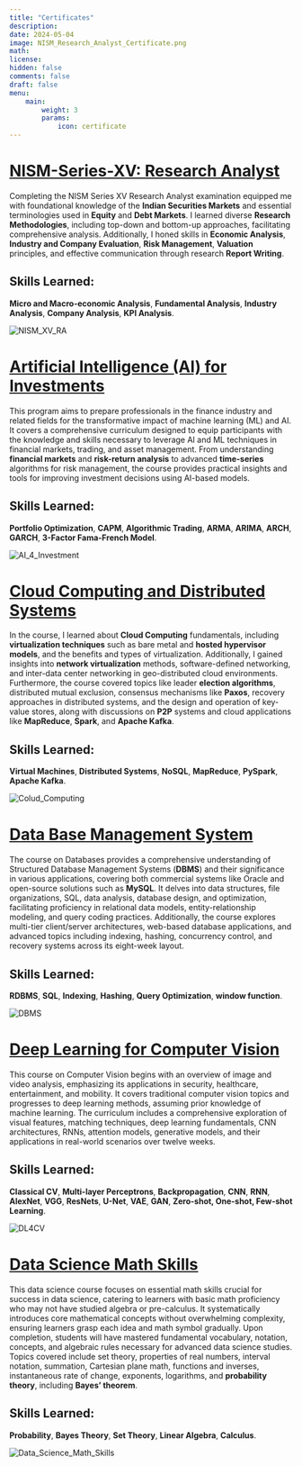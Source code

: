 ```yaml
---
title: "Certificates"
description: 
date: 2024-05-04
image: NISM_Research_Analyst_Certificate.png
math: 
license: 
hidden: false
comments: false
draft: false
menu:
    main:
        weight: 3
        params: 
            icon: certificate
---
```


# [NISM-Series-XV: Research Analyst](https://www.nism.ac.in/research-analyst-certification-examination/)
Completing the NISM Series XV Research Analyst examination equipped me with foundational knowledge of the **Indian Securities Markets** and essential terminologies used in **Equity** and **Debt Markets**. I learned diverse **Research Methodologies**, including top-down and bottom-up approaches, facilitating comprehensive analysis. Additionally, I honed skills in **Economic Analysis**, **Industry and Company Evaluation**, **Risk Management**, **Valuation** principles, and effective communication through research **Report Writing**.

## Skills Learned:
**Micro and Macro-economic Analysis**, **Fundamental Analysis**, **Industry Analysis**, **Company Analysis**, **KPI Analysis**.

![NISM_XV_RA](NISM_Research_Analyst_Certificate.png)

# [Artificial Intelligence (AI) for Investments](https://onlinecourses.nptel.ac.in/noc23_mg63/preview)
This program aims to prepare professionals in the finance industry and related fields for the transformative impact of machine learning (ML) and AI. It covers a comprehensive curriculum designed to equip participants with the knowledge and skills necessary to leverage AI and ML techniques in financial markets, trading, and asset management. From understanding **financial markets** and **risk-return analysis** to advanced **time-series** algorithms for risk management, the course provides practical insights and tools for improving investment decisions using AI-based models.
## Skills Learned:
**Portfolio Optimization**, **CAPM**, **Algorithmic Trading**, **ARMA**, **ARIMA**, **ARCH**, **GARCH**, **3-Factor Fama-French Model**.

![AI_4_Investment](Artificial_Intelligence_for_Investments.jpg)

# [Cloud Computing and Distributed Systems](https://onlinecourses.nptel.ac.in/noc23_cs27/preview)
In the course, I learned about **Cloud Computing** fundamentals, including **virtualization techniques** such as bare metal and **hosted hypervisor models**, and the benefits and types of virtualization. Additionally, I gained insights into **network virtualization** methods, software-defined networking, and inter-data center networking in geo-distributed cloud environments. Furthermore, the course covered topics like leader **election algorithms**, distributed mutual exclusion, consensus mechanisms like **Paxos**, recovery approaches in distributed systems, and the design and operation of key-value stores, along with discussions on **P2P** systems and cloud applications like **MapReduce**, **Spark**, and **Apache Kafka**.

## Skills Learned:
**Virtual Machines**, **Distributed Systems**, **NoSQL**, **MapReduce**, **PySpark**, **Apache Kafka**.

![Colud_Computing](Cloud_Computing_and_Distributed_Systems.jpg)

# [Data Base Management System](https://onlinecourses.nptel.ac.in/noc22_cs91/preview)
The course on Databases provides a comprehensive understanding of Structured Database Management Systems (**DBMS**) and their significance in various applications, covering both commercial systems like Oracle and open-source solutions such as **MySQL**. It delves into data structures, file organizations, SQL, data analysis, database design, and optimization, facilitating proficiency in relational data models, entity-relationship modeling, and query coding practices. Additionally, the course explores multi-tier client/server architectures, web-based database applications, and advanced topics including indexing, hashing, concurrency control, and recovery systems across its eight-week layout.

## Skills Learned:
**RDBMS**, **SQL**, **Indexing**, **Hashing**, **Query Optimization**, **window function**.

![DBMS](Data_Base_Management_System.jpg)

# [Deep Learning for Computer Vision](https://onlinecourses.nptel.ac.in/noc21_cs93/preview)
This course on Computer Vision begins with an overview of image and video analysis, emphasizing its applications in security, healthcare, entertainment, and mobility. It covers traditional computer vision topics and progresses to deep learning methods, assuming prior knowledge of machine learning. The curriculum includes a comprehensive exploration of visual features, matching techniques, deep learning fundamentals, CNN architectures, RNNs, attention models, generative models, and their applications in real-world scenarios over twelve weeks.

## Skills Learned:
**Classical CV**, **Multi-layer Perceptrons**, **Backpropagation**, **CNN**, **RNN**, **AlexNet**, **VGG**, **ResNets**, **U-Net**, **VAE**, **GAN**, **Zero-shot, One-shot, Few-shot Learning**.

![DL4CV](Deep_Learning_for_Computer_Vision.jpg)

# [Data Science Math Skills](https://www.coursera.org/learn/datasciencemathskills)
This data science course focuses on essential math skills crucial for success in data science, catering to learners with basic math proficiency who may not have studied algebra or pre-calculus. It systematically introduces core mathematical concepts without overwhelming complexity, ensuring learners grasp each idea and math symbol gradually. Upon completion, students will have mastered fundamental vocabulary, notation, concepts, and algebraic rules necessary for advanced data science studies. Topics covered include set theory, properties of real numbers, interval notation, summation, Cartesian plane math, functions and inverses, instantaneous rate of change, exponents, logarithms, and **probability theory**, including **Bayes’ theorem**.

## Skills Learned:
**Probability**, **Bayes Theory**, **Set Theory**, **Linear Algebra**, **Calculus**.

![Data_Science_Math_Skills](Data_Science_Math_Skills.png)